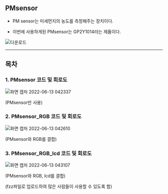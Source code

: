 ## PMsensor

- PM sensor는 미세먼지의 농도를 측정해주는 장치이다.

- 이번에 사용하게된 PMsensor는 GP2Y1014라는 제품이다.

![다운로드](https://user-images.githubusercontent.com/102521625/173249657-cdf811af-d9c8-4f20-87af-64ae1855457f.jpeg)

___
## 목차

### 1. PMsensor 코드 및 회로도

![화면 캡처 2022-06-13 042337](https://user-images.githubusercontent.com/102521625/173249901-bf73c74f-54b1-48b7-816b-9e3ee238cfc1.jpg)

(PMsensor만 사용)



### 2. PMsensor_RGB 코드 및 회로도

![화면 캡처 2022-06-13 042610](https://user-images.githubusercontent.com/102521625/173249984-4e09acde-c57f-4f12-be5a-60b4940274d4.jpg)

(PMsensor와 RGB를 결합)



### 3. PMsensor_RGB_lcd 코드 및 회로도

![화면 캡처 2022-06-13 043107](https://user-images.githubusercontent.com/102521625/173250121-6e250474-a925-47b5-a7c6-2cc0a6d87986.jpg)

(PMsensor와 RGB, lcd를 결합)



(fzz파일로 업로드하여 많은 사람들이 사용할 수 있도록 함)
